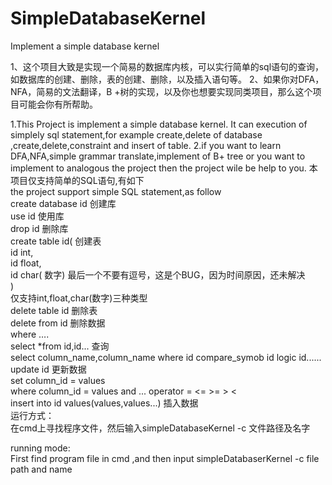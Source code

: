 # SimpleDatabaseKernel
Implement a simple database kernel

1、这个项目大致是实现一个简易的数据库内核，可以实行简单的sql语句的查询，如数据库的创建、删除，表的创建、删除，以及插入语句等。
2、如果你对DFA，NFA，简易的文法翻译，B +树的实现，以及你也想要实现同类项目，那么这个项目可能会你有所帮助。

1.This Project is implement a simple database kernel. It can  execution of simplely sql statement,for example create,delete of database ,create,delete,constraint and insert of table.
2.if you want to learn DFA,NFA,simple grammar translate,implement of B+ tree or you want to implement to analogous the project then the project wile be help to you.
本项目仅支持简单的SQL语句,有如下   
the project support simple SQL statement,as follow   
create database id  创建库  
use id  使用库  
drop id  删除库  
create table id(  创建表   
id int,   
id float,  
id char( 数字)   最后一个不要有逗号，这是个BUG，因为时间原因，还未解决  
)  
仅支持int,float,char(数字)三种类型  
delete table id  删除表  
delete from id 删除数据  
where ….  
select *from  id,id...  查询  
select column_name,column_name where id compare_symob id logic id......
update id  更新数据  
set column_id = values    
where column_id = values and ... operator = <= >= > <    
insert into id values(values,values...)  插入数据  
运行方式：  
在cmd上寻找程序文件，然后输入simpleDatabaseKernel -c 文件路径及名字   

running mode:  
First find program file in cmd ,and then input simpleDatabaserKernel -c file path and name  
